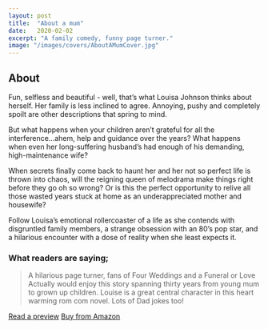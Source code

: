 ```yaml
---
layout: post
title:  "About a mum"
date:   2020-02-02
excerpt: "A family comedy, funny page turner."
image: "/images/covers/AboutAMumCover.jpg"
---
```

## About

Fun, selfless and beautiful - well, that’s what Louisa Johnson thinks about herself. Her family is less inclined to agree. Annoying, pushy and completely spoilt are other descriptions that spring to mind.

But what happens when your children aren’t grateful for all the interference...ahem, help and guidance over the years? What happens when even her long-suffering husband’s had enough of his demanding, high-maintenance wife?

When secrets finally come back to haunt her and her not so perfect life is thrown into chaos, will the reigning queen of melodrama make things right before they go oh so wrong? Or is this the perfect opportunity to relive all those wasted years stuck at home as an underappreciated mother and housewife?

Follow Louisa’s emotional rollercoaster of a life as she contends with disgruntled family members, a strange obsession with an 80’s pop star, and a hilarious encounter with a dose of reality when she least expects it.

### What readers are saying;

> A hilarious page turner, fans of Four Weddings and a Funeral or Love Actually would enjoy this story spanning thirty years from young mum to grown up children. Louise is a great central character in this heart warming rom com novel. Lots of Dad jokes too! 

<a href="https://leer.amazon.es/kp/embed?asin=B084HMF5LW&preview=newtab&linkCode=kpe&ref_=cm_sw_r_kb_dp_1xouEb1X33XD8" target="_preview" class="button ">Read a preview</a>
<a href="https://www.amazon.co.uk/dp/B084HMF5LW/ref=cm_sw_em_r_mt_dp_U_8rouEbX0BBT8Z" target="_amazon" class="button special ">Buy from Amazon</a>

